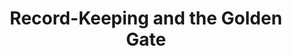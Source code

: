 ---
done: 'FALSE'
pid: g2021zehngut-willits
title: Record-Keeping and the Golden Gate
category: Grad Fellowship Project
cohort_year: '2021'
tagline:
abstract:
limerick:
pis: zehngut-willits
link:
local_image:
original_img:
layout: project
---